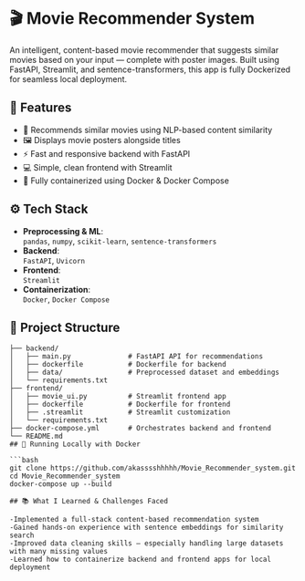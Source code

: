 # 🎬 Movie Recommender System

An intelligent, content-based movie recommender that suggests similar movies based on your input — complete with poster images. Built using FastAPI, Streamlit, and sentence-transformers, this app is fully Dockerized for seamless local deployment.

## 🚀 Features

- 🎯 Recommends similar movies using NLP-based content similarity
- 🖼️ Displays movie posters alongside titles
- ⚡ Fast and responsive backend with FastAPI
- 💻 Simple, clean frontend with Streamlit
- 🐳 Fully containerized using Docker & Docker Compose

## ⚙️ Tech Stack

- **Preprocessing & ML**:  
  `pandas`, `numpy`, `scikit-learn`, `sentence-transformers`  
- **Backend**:  
  `FastAPI`, `Uvicorn`  
- **Frontend**:  
  `Streamlit`  
- **Containerization**:  
  `Docker`, `Docker Compose`

## 🧱 Project Structure

```text
├── backend/
│   ├── main.py              # FastAPI API for recommendations
│   ├── dockerfile           # Dockerfile for backend
│   ├── data/                # Preprocessed dataset and embeddings
│   └── requirements.txt
├── frontend/
│   ├── movie_ui.py          # Streamlit frontend app
│   ├── dockerfile           # Dockerfile for frontend
│   ├── .streamlit           # Streamlit customization
│   └── requirements.txt
├── docker-compose.yml       # Orchestrates backend and frontend
└── README.md
## 🐳 Running Locally with Docker

```bash
git clone https://github.com/akasssshhhhh/Movie_Recommender_system.git
cd Movie_Recommender_system 
docker-compose up --build

## 📚 What I Learned & Challenges Faced

-Implemented a full-stack content-based recommendation system
-Gained hands-on experience with sentence embeddings for similarity search
-Improved data cleaning skills — especially handling large datasets with many missing values
-Learned how to containerize backend and frontend apps for local deployment
